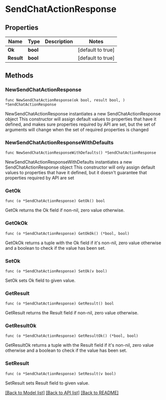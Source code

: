 # SendChatActionResponse

## Properties

Name | Type | Description | Notes
------------ | ------------- | ------------- | -------------
**Ok** | **bool** |  | [default to true]
**Result** | **bool** |  | [default to true]

## Methods

### NewSendChatActionResponse

`func NewSendChatActionResponse(ok bool, result bool, ) *SendChatActionResponse`

NewSendChatActionResponse instantiates a new SendChatActionResponse object
This constructor will assign default values to properties that have it defined,
and makes sure properties required by API are set, but the set of arguments
will change when the set of required properties is changed

### NewSendChatActionResponseWithDefaults

`func NewSendChatActionResponseWithDefaults() *SendChatActionResponse`

NewSendChatActionResponseWithDefaults instantiates a new SendChatActionResponse object
This constructor will only assign default values to properties that have it defined,
but it doesn't guarantee that properties required by API are set

### GetOk

`func (o *SendChatActionResponse) GetOk() bool`

GetOk returns the Ok field if non-nil, zero value otherwise.

### GetOkOk

`func (o *SendChatActionResponse) GetOkOk() (*bool, bool)`

GetOkOk returns a tuple with the Ok field if it's non-nil, zero value otherwise
and a boolean to check if the value has been set.

### SetOk

`func (o *SendChatActionResponse) SetOk(v bool)`

SetOk sets Ok field to given value.


### GetResult

`func (o *SendChatActionResponse) GetResult() bool`

GetResult returns the Result field if non-nil, zero value otherwise.

### GetResultOk

`func (o *SendChatActionResponse) GetResultOk() (*bool, bool)`

GetResultOk returns a tuple with the Result field if it's non-nil, zero value otherwise
and a boolean to check if the value has been set.

### SetResult

`func (o *SendChatActionResponse) SetResult(v bool)`

SetResult sets Result field to given value.



[[Back to Model list]](../README.md#documentation-for-models) [[Back to API list]](../README.md#documentation-for-api-endpoints) [[Back to README]](../README.md)


